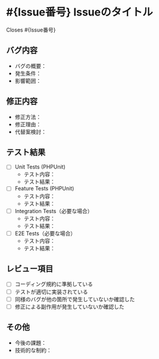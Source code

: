 # #{Issue番号} Issueのタイトル

Closes #{Issue番号}

<!--
自動レビュー支援コマンド（このコメントは表示されません）
/gh copilot suggest
/gh copilot explain
/gh copilot summary in Japanese
-->

## バグ内容
<!-- 修正したバグの内容を記載してください -->
- バグの概要：
- 発生条件：
- 影響範囲：

## 修正内容
<!-- どのように修正したか、技術的な詳細を記載してください -->
- 修正方法：
- 修正理由：
- 代替案検討：

## テスト結果
<!-- 実施したテストの内容と結果を記載してください -->
- [ ] Unit Tests (PHPUnit)
  - テスト内容：
  - テスト結果：
- [ ] Feature Tests (PHPUnit)
  - テスト内容：
  - テスト結果：
- [ ] Integration Tests（必要な場合）
  - テスト内容：
  - テスト結果：
- [ ] E2E Tests（必要な場合）
  - テスト内容：
  - テスト結果：

## レビュー項目
- [ ] コーディング規約に準拠している
- [ ] テストが適切に実装されている
- [ ] 同様のバグが他の箇所で発生していないか確認した
- [ ] 修正による副作用が発生していないか確認した

## その他
<!-- 補足事項や注意点があれば記載してください -->
- 今後の課題：
- 技術的な制約：
